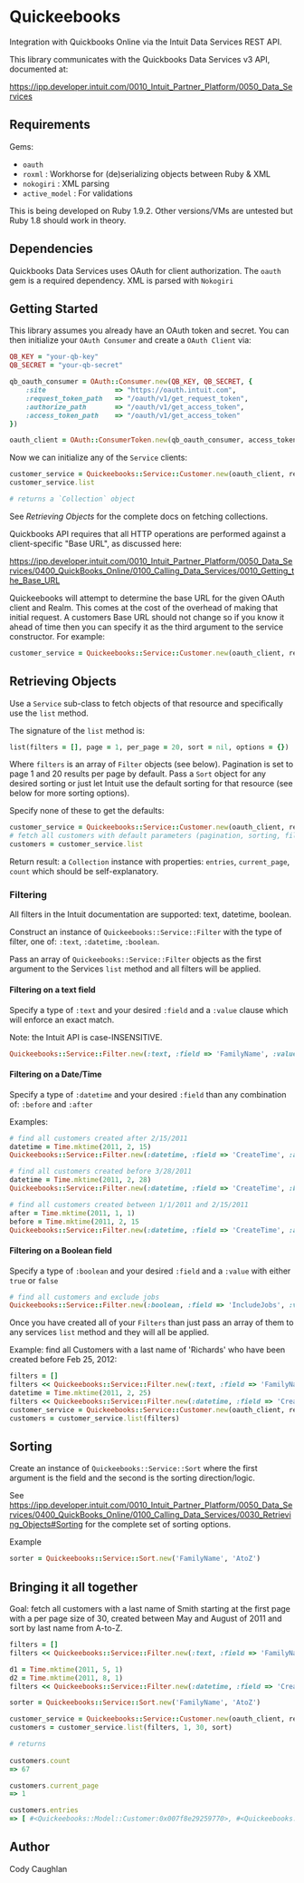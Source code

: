 # Quickeebooks

Integration with Quickbooks Online via the Intuit Data Services REST API.

This library communicates with the Quickbooks Data Services v3 API, documented at:

https://ipp.developer.intuit.com/0010_Intuit_Partner_Platform/0050_Data_Services

## Requirements

Gems:

* `oauth`
* `roxml` : Workhorse for (de)serializing objects between Ruby & XML
* `nokogiri` : XML parsing
* `active_model` : For validations

This is being developed on Ruby 1.9.2. Other versions/VMs are untested but Ruby 1.8 should work in theory.

## Dependencies

Quickbooks Data Services uses OAuth for client authorization. The `oauth` gem is a required dependency. XML is parsed with `Nokogiri`

## Getting Started

This library assumes you already have an OAuth token and secret. You can then initialize your `OAuth Consumer` and create a `OAuth Client` via:

```ruby
QB_KEY = "your-qb-key"
QB_SECRET = "your-qb-secret"

qb_oauth_consumer = OAuth::Consumer.new(QB_KEY, QB_SECRET, {
    :site                 => "https://oauth.intuit.com",
    :request_token_path   => "/oauth/v1/get_request_token",
    :authorize_path       => "/oauth/v1/get_access_token",
    :access_token_path    => "/oauth/v1/get_access_token"
})

oauth_client = OAuth::ConsumerToken.new(qb_oauth_consumer, access_token, access_secret)
```

Now we can initialize any of the `Service` clients:

```ruby
customer_service = Quickeebooks::Service::Customer.new(oauth_client, realm_id)
customer_service.list 

# returns a `Collection` object
```

See *Retrieving Objects* for the complete docs on fetching collections.

Quickbooks API requires that all HTTP operations are performed against a client-specific "Base URL", as discussed here:

https://ipp.developer.intuit.com/0010_Intuit_Partner_Platform/0050_Data_Services/0400_QuickBooks_Online/0100_Calling_Data_Services/0010_Getting_the_Base_URL

Quickeebooks will attempt to determine the base URL for the given OAuth client and Realm. This comes at the cost of the overhead of making that initial request. A customers Base URL should not change so if you know it ahead of time then you can specify it as the third argument to the service constructor. For example:

```ruby
customer_service = Quickeebooks::Service::Customer.new(oauth_client, realm_id, "https://qbo.intuit.com/qbo36")
```

## Retrieving Objects

Use a `Service` sub-class to fetch objects of that resource and specifically use the `list` method.

The signature of the `list` method is:

```ruby
list(filters = [], page = 1, per_page = 20, sort = nil, options = {})
```

Where `filters` is an array of `Filter` objects (see below). Pagination is set to page 1 and 20 results per page by default.
Pass a `Sort` object for any desired sorting or just let Intuit use the default sorting for that resource (see below for more sorting options).

Specify none of these to get the defaults:

```ruby
customer_service = Quickeebooks::Service::Customer.new(oauth_client, realm_id,)
# fetch all customers with default parameters (pagination, sorting, filtering)
customers = customer_service.list
```

Return result: a `Collection` instance with properties: `entries`, `current_page`, `count` which should be self-explanatory.

### Filtering

All filters in the Intuit documentation are supported: text, datetime, boolean.

Construct an instance of `Quickeebooks::Service::Filter` with the type of filter, one of: `:text`, `:datetime`, `:boolean`.

Pass an array of `Quickeebooks::Service::Filter` objects as the first argument to the Services `list` method and all filters will be applied.

#### Filtering on a text field

Specify a type of `:text` and your desired `:field` and a `:value` clause which will enforce an exact match.

Note: the Intuit API is case-INSENSITIVE.

```ruby
Quickeebooks::Service::Filter.new(:text, :field => 'FamilyName', :value => 'Richards')
```

#### Filtering on a Date/Time

Specify a type of `:datetime` and your desired `:field` than any combination of: `:before` and `:after`

Examples:

```ruby
# find all customers created after 2/15/2011
datetime = Time.mktime(2011, 2, 15)
Quickeebooks::Service::Filter.new(:datetime, :field => 'CreateTime', :after => datetime)

# find all customers created before 3/28/2011
datetime = Time.mktime(2011, 2, 28)
Quickeebooks::Service::Filter.new(:datetime, :field => 'CreateTime', :before => datetime)

# find all customers created between 1/1/2011 and 2/15/2011
after = Time.mktime(2011, 1, 1)
before = Time.mktime(2011, 2, 15
Quickeebooks::Service::Filter.new(:datetime, :field => 'CreateTime', :after => after, :before => before)
```

#### Filtering on a Boolean field

Specify a type of `:boolean` and your desired `:field` and a `:value` with either `true` or `false`

```ruby
# find all customers and exclude jobs
Quickeebooks::Service::Filter.new(:boolean, :field => 'IncludeJobs', :value => false)
```

Once you have created all of your `Filters` than just pass an array of them to any services `list` method and they will all be applied.

Example: find all Customers with a last name of 'Richards' who have been created before Feb 25, 2012:

```ruby
filters = []
filters << Quickeebooks::Service::Filter.new(:text, :field => 'FamilyName', :value => 'Richards')
datetime = Time.mktime(2011, 2, 25)
filters << Quickeebooks::Service::Filter.new(:datetime, :field => 'CreateTime', :before => datetime)
customer_service = Quickeebooks::Service::Customer.new(oauth_client, realm_id)
customers = customer_service.list(filters)
```
## Sorting

Create an instance of `Quickeebooks::Service::Sort` where the first argument is the field and the second is the sorting direction/logic.

See https://ipp.developer.intuit.com/0010_Intuit_Partner_Platform/0050_Data_Services/0400_QuickBooks_Online/0100_Calling_Data_Services/0030_Retrieving_Objects#Sorting for the complete set of sorting options.

Example

```ruby
sorter = Quickeebooks::Service::Sort.new('FamilyName', 'AtoZ')
```

## Bringing it all together

Goal: fetch all customers with a last name of Smith starting at the first page with a per page size of 30, created between May and August of 2011 and sort by last name from A-to-Z.

```ruby
filters = []
filters << Quickeebooks::Service::Filter.new(:text, :field => 'FamilyName', :value => 'Smith')

d1 = Time.mktime(2011, 5, 1)
d2 = Time.mktime(2011, 8, 1)
filters << Quickeebooks::Service::Filter.new(:datetime, :field => 'CreateTime', :after => d1, :before => d2)

sorter = Quickeebooks::Service::Sort.new('FamilyName', 'AtoZ')

customer_service = Quickeebooks::Service::Customer.new(oauth_client, realm_id)
customers = customer_service.list(filters, 1, 30, sort)

# returns
 
customers.count
=> 67

customers.current_page
=> 1

customers.entries 
=> [ #<Quickeebooks::Model::Customer:0x007f8e29259770>, #<Quickeebooks::Model::Customer:0x0078768202020>, ... ]
```

## Author

Cody Caughlan